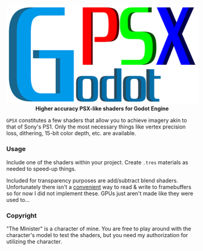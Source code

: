 <p align="center">
  <img src=adv/gpsx.png>
  <br>
  <b> Higher accuracy PSX-like shaders for Godot Engine</b>
</p>

`GPSX` constitutes a few shaders that allow you to achieve imagery akin to that of Sony's PS1.
Only the most necessary things like vertex precision loss, dithering, 15-bit color depth, etc. are available.

### Usage

Include one of the shaders within your project. Create `.tres` materials as needed to speed-up things.

Included for transparency purposes are add/subtract blend shaders. Unfortunately there isn't a [convenient](https://docs.godotengine.org/en/stable/tutorials/shading/screen-reading_shaders.html) 
way to read & write to framebuffers so for now I did not implement these. GPUs just aren't made like they were
used to...

### Copyright

"The Minister" is a character of mine. You are free to play around with the character's model to test the shaders,
but you need my authorization for utilizing the character.